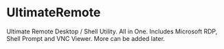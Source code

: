 # UltimateRemote
Ultimate Remote Desktop / Shell Utility. All in One. Includes Microsoft RDP, Shell Prompt and VNC Viewer. More can be added later.
